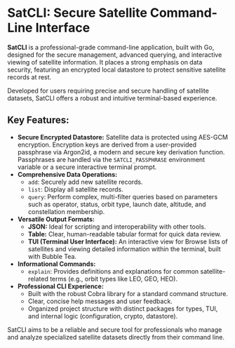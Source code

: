 # SatCLI: Secure Satellite Command-Line Interface

**SatCLI** is a professional-grade command-line application, built with Go, designed for the secure management, advanced querying, and interactive viewing of satellite information. It places a strong emphasis on data security, featuring an encrypted local datastore to protect sensitive satellite records at rest.

Developed for users requiring precise and secure handling of satellite datasets, SatCLI offers a robust and intuitive terminal-based experience.

## Key Features:

* **Secure Encrypted Datastore:** Satellite data is protected using AES-GCM encryption. Encryption keys are derived from a user-provided passphrase via Argon2id, a modern and secure key derivation function. Passphrases are handled via the `SATCLI_PASSPHRASE` environment variable or a secure interactive terminal prompt.
* **Comprehensive Data Operations:**
    * `add`: Securely add new satellite records.
    * `list`: Display all satellite records.
    * `query`: Perform complex, multi-filter queries based on parameters such as operator, status, orbit type, launch date, altitude, and constellation membership.
* **Versatile Output Formats:**
    * **JSON:** Ideal for scripting and interoperability with other tools.
    * **Table:** Clear, human-readable tabular format for quick data review.
    * **TUI (Terminal User Interface):** An interactive view for Browse lists of satellites and viewing detailed information within the terminal, built with Bubble Tea.
* **Informational Commands:**
    * `explain`: Provides definitions and explanations for common satellite-related terms (e.g., orbit types like LEO, GEO, HEO).
* **Professional CLI Experience:**
    * Built with the robust Cobra library for a standard command structure.
    * Clear, concise help messages and user feedback.
    * Organized project structure with distinct packages for types, TUI, and internal logic (configuration, crypto, datastore).

SatCLI aims to be a reliable and secure tool for professionals who manage and analyze specialized satellite datasets directly from their command line.
